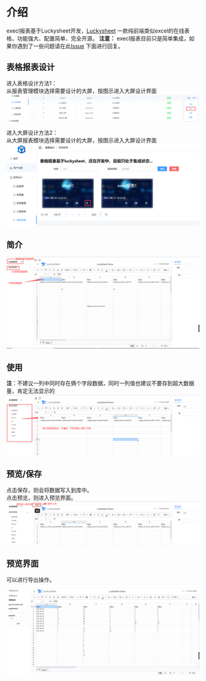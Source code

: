 # 介绍
execl报表基于Luckysheet开发，[Luckysheet](https://gitee.com/mengshukeji/Luckysheet) 一款纯前端类似excel的在线表格，功能强大、配置简单、完全开源。
**注意：** execl报表目前只是简单集成，如果你遇到了一些问题请在此[Issue](https://gitee.com/anji-plus/report/issues/I4CEWV) 下面进行回复。<br>
## 表格报表设计
进入表格设计方法1： <br>
从报表管理模块选择需要设计的大屏，按图示进入大屏设计界面 <br>
![img](../picture/execl/img.png) <br>

进入大屏设计方法2： <br>
从大屏报表模块选择需要设计的大屏，按图示进入大屏设计界面 <br>
![img2](../picture/execl/img_1.png) <br>

## 简介
![img3](../picture/execl/img_2.png) <br>

## 使用
**注**：不建议一列中同时存在俩个字段数据，同时一列值也建议不要存到超大数据量，肯定无法显示的<br>
![img4](../picture/execl/img_3.png) <br>

## 预览/保存
点击保存，则会将数据写入到库中。<br>
点击预览，则进入预览界面。<br>
![img](../picture/execl/img_4.png) <br>

## 预览界面
可以进行导出操作。<br>
![img](../picture/execl/img_5.png) <br>
